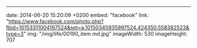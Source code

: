 ---
date: 2014-06-20 15:20:09 +0200
embed: "facebook"
link: "https://www.facebook.com/photo.php?fbid=10153311004197524&set=a.10150345935997524.424350.558382523&type=3"
img: "/img/life/00190_item.md.jpg"
imageWidth: 530
imageHeight: 707
